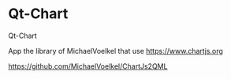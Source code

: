 # Qt-Chart
Qt-Chart

App the library of MichaelVoelkel that use  https://www.chartjs.org

https://github.com/MichaelVoelkel/ChartJs2QML